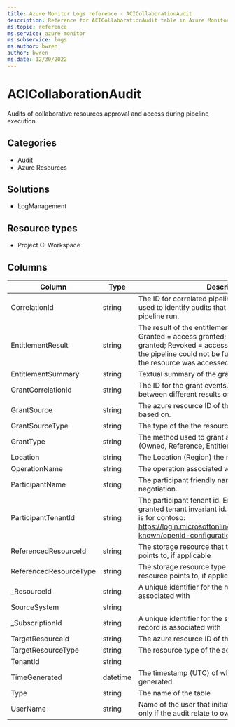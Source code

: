 ```yaml
---
title: Azure Monitor Logs reference - ACICollaborationAudit
description: Reference for ACICollaborationAudit table in Azure Monitor Logs.
ms.topic: reference
ms.service: azure-monitor
ms.subservice: logs
ms.author: bwren
author: bwren
ms.date: 12/30/2022
---
```


# ACICollaborationAudit

 Audits of collaborative resources approval and access during pipeline execution.

## Categories

- Audit
- Azure Resources
## Solutions

- LogManagement
## Resource types

- Project CI Workspace




## Columns

| Column | Type | Description |
| --- | --- | --- |
| CorrelationId | string | The ID for correlated pipeline run events. Can be used to identify audits that belong to the same pipeline run. |
| EntitlementResult | string | The result of the entitlement evaluation. Options are: Granted = access granted; Denied = access was not granted; Revoked = accessed was revoked because the pipeline could not be fully approved; Actualized = the resource was accessed by the pipeline run. |
| EntitlementSummary | string | Textual summary of the granted access. |
| GrantCorrelationId | string | The ID for the grant events. Can be used to correlate between different results of the same grant. |
| GrantSource | string | The azure resource ID of the resource the grant is based on. |
| GrantSourceType | string | The type of the the resource the grant is based on. |
| GrantType | string | The method used to grant access to the resource (Owned, Reference, Entitlement). |
| Location | string | The Location (Region) the resource was accessed in. |
| OperationName | string | The operation associated with audit record. |
| ParticipantName | string | The participant friendly name as used in the contract negotiation. |
| ParticipantTenantId | string | The participant tenant id. Enable query by the granted tenant invariant id. Example of retrieving this is for contoso: https://login.microsoftonline.com/contoso.com/.well-known/openid-configuration |
| ReferencedResourceId | string | The storage resource that the accessed CI resource points to, if applicable |
| ReferencedResourceType | string | The storage resource type that the accessed CI resource points to, if applicable. |
| _ResourceId | string | A unique identifier for the resource that the record is associated with |
| SourceSystem | string |  |
| _SubscriptionId | string | A unique identifier for the subscription that the record is associated with |
| TargetResourceId | string | The azure resource ID of the accessed resource. |
| TargetResourceType | string | The resource type of the accessed resource. |
| TenantId | string |  |
| TimeGenerated | datetime | The timestamp (UTC) of when the audit was generated. |
| Type | string | The name of the table |
| UserName | string | Name of the user that initiated the pipeline. Available only if the audit relate to owned resource |

